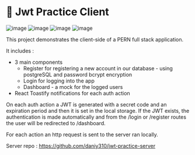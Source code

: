 # 🤖  Jwt Practice Client

![image](https://github.com/daniy310/jwt-practice-client/assets/68704220/38ce7fe9-99ab-459a-a290-dd4b4a6ed65f)
![image](https://github.com/daniy310/jwt-practice-client/assets/68704220/1e894a7f-6ac2-4a02-b783-b142e79293a6)
![image](https://github.com/daniy310/jwt-practice-client/assets/68704220/bb5da660-49d6-43b3-80dc-19e2c2e554c0)
![image](https://github.com/daniy310/jwt-practice-client/assets/68704220/7c8e0623-3849-48a9-9ca4-33e1aa63a69f)


This project demonstrates the client-side of a PERN full stack application.

It includes :
 - 3 main components
   - Register for registering a new account in our database - using postgreSQL and password bcrypt encryption
   - Login for logging into the app
   - Dashboard - a mock for the logged users
 - React Toastify notifications for each auth action
 
On each auth action a JWT is generated with a secret code and an expiration period and then it is set in the local storage. 
If the JWT exists, the authentication is made automatically and from the /login or /register routes the user will be redirected to /dashboard. 

For each action an http request is sent to the server ran locally.

Server repo : https://github.com/daniy310/jwt-practice-server
